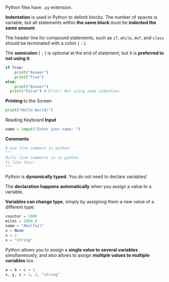 Python files have `.py` extension.

**Indentation** is used in Python to delimit blocks. The number of
spaces is variable, but all statements within **the same block**
must be **indented the same amount**.

The header line for compound statements, such as `if`, `while`,
`def`, and `class` should be terminated with a colon ( `:` ).

The **semicolon** ( `;` ) is optional at the end of statement, but it
is **preferred to not using it**.
```python
if True:
    print("Answer")
    print("True")
else:
    print("Answer")
  print("False") # Error! Not using same indention.
```
**Printing** to the Screen
```python
print("Hello World!")
```
Reading Keyboard **Input**
```python
name = input("Enter your name: ")
```
**Comments**
```python
# one line comment in python!
"""
Multi line comments in in python,
Is like this!
"""
```
Python is **dynamically typed**. You do not need to declare
variables!

The **declaration happens automatically** when you assign a value to
a variable.

**Variables can change type**, simply by assigning them a new value
of a different type.
```python
counter = 1000
miles = 1000.0
name = "Abolfazl"
x = None
x = 2
x = "string"
```
Python allows you to assign a **single value to several variables**
simultaneously, and also allows to assign **multiple values to
multiple variables** too.
```python
a = b = c = 3
x, y, z = 1, 2, "string"
```
